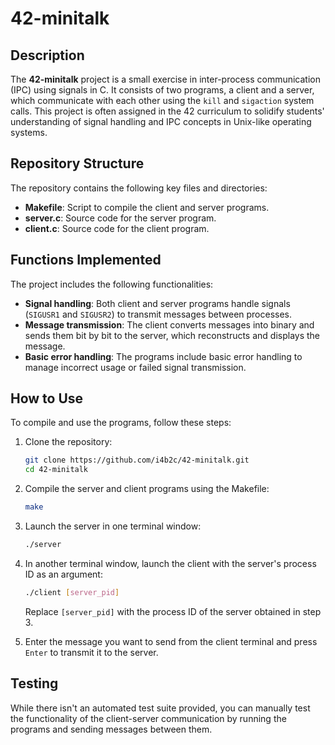 # 42-minitalk

## Description
The **42-minitalk** project is a small exercise in inter-process communication (IPC) using signals in C. It consists of two programs, a client and a server, which communicate with each other using the `kill` and `sigaction` system calls. This project is often assigned in the 42 curriculum to solidify students' understanding of signal handling and IPC concepts in Unix-like operating systems.

## Repository Structure
The repository contains the following key files and directories:

- **Makefile**: Script to compile the client and server programs.
- **server.c**: Source code for the server program.
- **client.c**: Source code for the client program.

## Functions Implemented
The project includes the following functionalities:

- **Signal handling**: Both client and server programs handle signals (`SIGUSR1` and `SIGUSR2`) to transmit messages between processes.
- **Message transmission**: The client converts messages into binary and sends them bit by bit to the server, which reconstructs and displays the message.
- **Basic error handling**: The programs include basic error handling to manage incorrect usage or failed signal transmission.

## How to Use
To compile and use the programs, follow these steps:

1. Clone the repository:
    ```sh
    git clone https://github.com/i4b2c/42-minitalk.git
    cd 42-minitalk
    ```

2. Compile the server and client programs using the Makefile:
    ```sh
    make
    ```

3. Launch the server in one terminal window:
    ```sh
    ./server
    ```

4. In another terminal window, launch the client with the server's process ID as an argument:
    ```sh
    ./client [server_pid]
    ```
   Replace `[server_pid]` with the process ID of the server obtained in step 3.

5. Enter the message you want to send from the client terminal and press `Enter` to transmit it to the server.

## Testing
While there isn't an automated test suite provided, you can manually test the functionality of the client-server communication by running the programs and sending messages between them.
